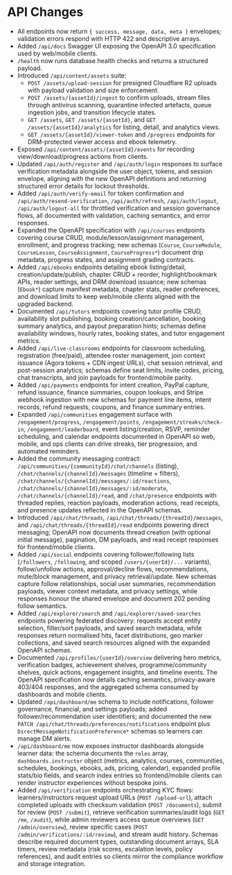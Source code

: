 # API Changes

- All endpoints now return `{ success, message, data, meta }` envelopes; validation errors respond with HTTP 422 and descriptive arrays.
- Added `/api/docs` Swagger UI exposing the OpenAPI 3.0 specification used by web/mobile clients.
- `/health` now runs database health checks and returns a structured payload.
- Introduced `/api/content/assets` suite:
  - `POST /assets/upload-session` for presigned Cloudflare R2 uploads with payload validation and size enforcement.
  - `POST /assets/{assetId}/ingest` to confirm uploads, stream files through antivirus scanning, quarantine infected artefacts, queue ingestion jobs, and transition lifecycle states.
  - `GET /assets`, `GET /assets/{assetId}`, and `GET /assets/{assetId}/analytics` for listing, detail, and analytics views.
  - `GET /assets/{assetId}/viewer-token` and `/progress` endpoints for DRM-protected viewer access and ebook telemetry.
- Exposed `/api/content/assets/{assetId}/events` for recording view/download/progress actions from clients.
- Updated `/api/auth/register` and `/api/auth/login` responses to surface verification metadata alongside the user object, tokens, and session envelope, aligning with the new OpenAPI definitions and returning structured error details for lockout thresholds.
- Added `/api/auth/verify-email` for token confirmation and `/api/auth/resend-verification`, `/api/auth/refresh`, `/api/auth/logout`, `/api/auth/logout-all` for throttled verification and session governance flows, all documented with validation, caching semantics, and error responses.
- Expanded the OpenAPI specification with `/api/courses` endpoints covering course CRUD, module/lesson/assignment management, enrollment, and progress tracking; new schemas (`Course`, `CourseModule`, `CourseLesson`, `CourseAssignment`, `CourseProgress*`) document drip metadata, progress states, and assignment grading contracts.
- Added `/api/ebooks` endpoints detailing ebook listing/detail, creation/update/publish, chapter CRUD + reorder, highlight/bookmark APIs, reader settings, and DRM download issuance; new schemas (`Ebook*`) capture manifest metadata, chapter stats, reader preferences, and download limits to keep web/mobile clients aligned with the upgraded backend.
- Documented `/api/tutors` endpoints covering tutor profile CRUD, availability slot publishing, booking creation/cancellation, booking summary analytics, and payout preparation hints; schemas define availability windows, hourly rates, booking states, and tutor engagement metrics.
- Added `/api/live-classrooms` endpoints for classroom scheduling, registration (free/paid), attendee roster management, join context issuance (Agora tokens + CDN ingest URLs), chat session retrieval, and post-session analytics; schemas define seat limits, invite codes, pricing, chat transcripts, and join payloads for frontend/mobile parity.
- Added `/api/payments` endpoints for intent creation, PayPal capture, refund issuance, finance summaries, coupon lookups, and Stripe webhook ingestion with new schemas for payment line items, intent records, refund requests, coupons, and finance summary entries.
- Expanded `/api/communities` engagement surface with `/engagement/progress`, `/engagement/points`, `/engagement/streaks/check-in`, `/engagement/leaderboard`, event listing/creation, RSVP, reminder scheduling, and calendar endpoints documented in OpenAPI so web, mobile, and ops clients can drive streaks, tier progression, and automated reminders.
- Added the community messaging contract: `/api/communities/{communityId}/chat/channels` (listing), `/chat/channels/{channelId}/messages` (timeline + filters), `/chat/channels/{channelId}/messages/:id/reactions`, `/chat/channels/{channelId}/messages/:id/moderate`, `/chat/channels/{channelId}/read`, and `/chat/presence` endpoints with threaded replies, reaction payloads, moderation actions, read receipts, and presence updates reflected in the OpenAPI schemas.
- Introduced `/api/chat/threads`, `/api/chat/threads/{threadId}/messages`, and `/api/chat/threads/{threadId}/read` endpoints powering direct messaging; OpenAPI now documents thread creation (with optional initial message), pagination, DM payloads, and read receipt responses for frontend/mobile clients.
- Added `/api/social` endpoints covering follower/following lists (`/followers`, `/following`, and scoped `/users/{userId}/...` variants), follow/unfollow actions, approval/decline flows, recommendations, mute/block management, and privacy retrieval/update. New schemas capture follow relationships, social user summaries, recommendation payloads, viewer context metadata, and privacy settings, while responses honour the shared envelope and document 202 pending follow semantics.
- Added `/api/explorer/search` and `/api/explorer/saved-searches` endpoints powering federated discovery: requests accept entity selection, filter/sort payloads, and saved search metadata, while responses return normalised hits, facet distributions, geo marker collections, and saved search resources aligned with the expanded OpenAPI schemas.
- Documented `/api/profiles/{userId}/overview` delivering hero metrics, verification badges, achievement shelves, programme/community shelves, quick actions, engagement insights, and timeline events. The OpenAPI specification now details caching semantics, privacy-aware 403/404 responses, and the aggregated schema consumed by dashboards and mobile clients.
- Updated `/api/dashboard/me` schema to include notifications, follower governance, financial, and settings payloads; added follower/recommendation user identifiers; and documented the new `PATCH /api/chat/threads/preferences/notifications` endpoint plus `DirectMessageNotificationPreference*` schemas so learners can manage DM alerts.
- `/api/dashboard/me` now exposes instructor dashboards alongside learner data: the schema documents the `roles` array, `dashboards.instructor` object (metrics, analytics, courses, communities, schedules, bookings, ebooks, ads, pricing, calendar), expanded profile stats/bio fields, and search index entries so frontend/mobile clients can render instructor experiences without bespoke joins.
- Added `/api/verification` endpoints orchestrating KYC flows: learners/instructors request upload URLs (`POST /upload-url`), attach completed uploads with checksum validation (`POST /documents`), submit for review (`POST /submit`), retrieve verification summaries/audit logs (`GET /me`, `/audit`), while admin reviewers access queue overviews (`GET /admin/overview`), review specific cases (`POST /admin/verifications/:id/review`), and stream audit history. Schemas describe required document types, outstanding document arrays, SLA timers, review metadata (risk scores, escalation levels, policy references), and audit entries so clients mirror the compliance workflow and storage integration.
